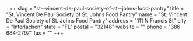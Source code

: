 +++
slug = "st--vincent-de-paul-society-of-st--johns-food-pantry"
title = "St. Vincent De Paul Society of St. Johns Food Pantry"
name = "St. Vincent De Paul Society of St. Johns Food Pantry"
address = "111 N Francis St"
city = "Interlachen"
state = "FL"
postal = "32148"
website = ""
phone = "386 684-2797"
fax = ""
+++
